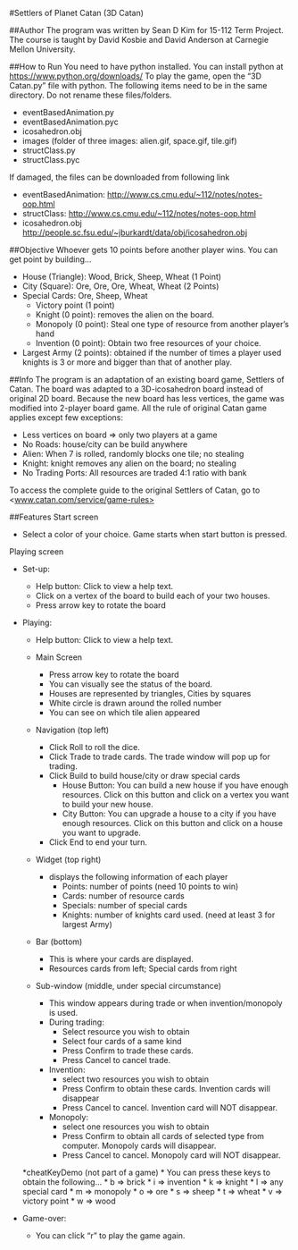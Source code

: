 #Settlers of Planet Catan (3D Catan)

##Author
The program was written by Sean D Kim for 15-112 Term Project. The course is taught by David Kosbie and David Anderson at Carnegie Mellon University. 

##How to Run
You need to have python installed. You can install python at <https://www.python.org/downloads/>
To play the game, open the “3D Catan.py” file with python. The following items need to be in the same directory. Do not rename these files/folders. 
* eventBasedAnimation.py
* eventBasedAnimation.pyc
* icosahedron.obj
* images (folder of three images: alien.gif, space.gif, tile.gif)
* structClass.py
* structClass.pyc

If damaged, the files can be downloaded from following link 
* eventBasedAnimation: <http://www.cs.cmu.edu/~112/notes/notes-oop.html>
* structClass: <http://www.cs.cmu.edu/~112/notes/notes-oop.html>
* icosahedron.obj <http://people.sc.fsu.edu/~jburkardt/data/obj/icosahedron.obj>

##Objective
Whoever gets 10 points before another player wins. You can get point by building…

* House (Triangle): Wood, Brick, Sheep, Wheat (1 Point)
* City (Square): Ore, Ore, Ore, Wheat, Wheat (2 Points)
* Special Cards: Ore, Sheep, Wheat 
	* Victory point (1 point)
	* Knight (0 point): removes the alien on the board. 
	* Monopoly (0 point): Steal one type of resource from another player’s hand
	* Invention (0 point): Obtain two free resources of your choice. 
* Largest Army (2 points): obtained if the number of times a player used knights is 3 or more and bigger than that of another play. 


##Info
The program is an adaptation of an existing board game, Settlers of Catan. The board was adapted to a 3D-icosahedron board instead of original 2D board. Because the new board has less vertices, the game was modified into 2-player board game. All the rule of original Catan game applies except few exceptions:

* Less vertices on board => only two players at a game
* No Roads: house/city can be build anywhere
* Alien: When 7 is rolled, randomly blocks one tile; no stealing
* Knight: knight removes any alien on the board; no stealing
* No Trading Ports: All resources are traded 4:1 ratio with bank

To access the complete guide to the original Settlers of Catan,
go to <www.catan.com/service/game-rules>


##Features 
Start screen
* Select a color of your choice. Game starts when start button is pressed. 

Playing screen
* Set-up:
	* Help button: Click to view a help text. 
	* Click on a vertex of the board to build each of your two houses. 
	* Press arrow key to rotate the board
* Playing: 
	* Help button: Click to view a help text. 
	* Main Screen
		* Press arrow key to rotate the board
		* You can visually see the status of the board. 
		* Houses are represented by triangles, Cities by squares
		* White circle is drawn around the rolled number
		* You can see on which tile alien appeared
	* Navigation (top left)
		* Click Roll to roll the dice. 
		* Click Trade to trade cards. The trade window will pop up for trading. 
		* Click Build to build house/city or draw special cards
			* House Button: You can build a new house if you have enough 				resources. Click on this button and click on a vertex you want to 				build your new house. 
			* City Button: You can upgrade a house to a city if you have enough 				resources. Click on this button and click on a house you want to 				upgrade. 
		* Click End to end your turn. 

	* Widget (top right)
		* displays the following information of each player
			* Points: number of points (need 10 points to win)
			* Cards: number of resource cards
			* Specials: number of special cards
			* Knights: number of knights card used. (need at least 3 for largest Army)

	* Bar (bottom)
		* This is where your cards are displayed. 
		* Resources cards from left; Special cards from right

	* Sub-window (middle, under special circumstance)
		* This window appears during trade or when invention/monopoly is used. 
		* During trading:
			* Select resource you wish to obtain
			* Select four cards of a same kind
			* Press Confirm to trade these cards. 
			* Press Cancel to cancel trade. 
		- Invention:
			* select two resources you wish to obtain
			* Press Confirm to obtain these cards. Invention cards will disappear
			* Press Cancel to cancel. Invention card will NOT disappear. 
		* Monopoly:
			* select one resources you wish to obtain
			* Press Confirm to obtain all cards of selected type from computer. 				Monopoly cards will disappear. 
			* Press Cancel to cancel. Monopoly card will NOT disappear. 
	
	*cheatKeyDemo (not part of a game)
		* You can press these keys to obtain the following…
			* b => brick
			* i => invention
			* k => knight
			* l => any special card
			* m => monopoly
			* o => ore
			* s => sheep
			* t => wheat
			* v => victory point
			* w => wood
			

* Game-over: 
	* You can click “r” to play the game again. 



